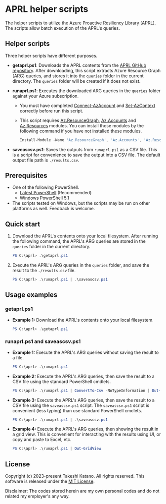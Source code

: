# APRL helper scripts

The helper scripts to utilize the [Azure Proactive Resiliency Library (APRL)](https://github.com/Azure/Azure-Proactive-Resiliency-Library). The scripts allow batch execution of the APRL's queries.

## Helper scripts

Three helper scripts have different purposes.

- **getaprl.ps1**: Downloads the APRL contents from the [APRL GitHub repository](https://github.com/Azure/Azure-Proactive-Resiliency-Library). After downloading, this script extracts Azure Resource Graph (ARG) queries, and stores it into the `queries` folder in the current directory. The `queries` folder will be created if it does not exist.

- **runaprl.ps1**: Executes the downloaded ARG queries in the `queries` folder against your Azure subscription.

    - You must have completed [Connect-AzAccount](https://learn.microsoft.com/en-us/powershell/module/az.accounts/connect-azaccount) and [Set-AzContext](https://learn.microsoft.com/en-us/powershell/module/az.accounts/set-azcontext) correctly before run this script.
    
    - This script requires [Az.ResourceGraph](https://www.powershellgallery.com/packages/Az.ResourceGraph), [Az.Accounts](https://www.powershellgallery.com/packages/Az.Accounts) and [Az.Resources](https://www.powershellgallery.com/packages/Az.Resources) modules. You can install those modules by the following command if you have not installed these modules.

        ```powershell
        Install-Module -Name 'Az.ResourceGraph', 'Az.Accounts', 'Az.Resources' -Repository 'PSGallery' -Scope AllUsers -Force
        ```

- **saveascsv.ps1**: Saves the outputs from `runaprl.ps1` as a CSV file. This is a script for convenience to save the output into a CSV file. The default output file path is `./results.csv`.

## Prerequisites

- One of the following PowerShell.
    - [Latest PowerShell](https://github.com/PowerShell/PowerShell) (Recommended)
    - Windows PowerShell 5.1
- The scripts tested on Windows, but the scripts may be run on other platforms as well. Feedback is welcome.

## Quick start

1. Download the APRL's contents onto your local filesystem. After running the following command, the APRL's ARG queries are stored in the `queries` folder in the current directory.

    ```powershell
    PS C:\aprl> .\getaprl.ps1
    ```

2. Execute the APRL's ARG queries in the `queries` folder, and save the result to the `./results.csv` file.

    ```powershell
    PS C:\aprl> .\runaprl.ps1 | .\saveascsv.ps1
    ```

## Usage examples

### getaprl.ps1

- **Example 1:** Download the APRL's contents onto your local filesystem.

    ```powershell
    PS C:\aprl> .\getaprl.ps1
    ```

### runaprl.ps1 and saveascsv.ps1

- **Example 1:** Execute the APRL's ARG queries without saving the result to a file.

    ```powershell
    PS C:\aprl> .\runaprl.ps1
    ```

- **Example 2:** Execute the APRL's ARG queries, then save the result to a CSV file using the standard PowerShell cmdlets.

    ```powershell
    PS C:\aprl> .\runaprl.ps1 | ConvertTo-Csv -NoTypeInformation | Out-File -LiteralPath './results.csv' -Encoding utf8 -Force
    ```

- **Example 3:** Execute the APRL's ARG queries, then save the result to a CSV file using the `saveascsv.ps1` script. The `saveascsv.ps1` script is convenient (less typing) than use standard PowerShell cmdlets. 

    ```powershell
    PS C:\aprl> .\runaprl.ps1 | .\saveascsv.ps1
    ```

- **Example 4:** Execute the APRL's ARG queries, then showing the result in a grid view. This is convenient for interacting with the results using UI, or copy and paste to Excel, etc.

    ```powershell
    PS C:\aprl> .\runaprl.ps1 | Out-GridView
    ```

## License

Copyright (c) 2023-present Takeshi Katano. All rights reserved. This software is released under the [MIT License](https://github.com/tksh164/aprl-helper-scripts/blob/main/LICENSE).

Disclaimer: The codes stored herein are my own personal codes and do not related my employer's any way.

